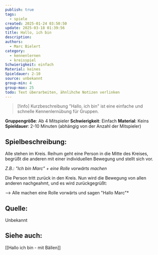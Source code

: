 ```yaml
---
publish: true
tags:
  - spiele
created: 2025-01-24 03:50:50
update: 2025-03-18 01:39:56
title: Hallo, ich bin
description: 
authors:
  - Marc Bielert
category:
  - kennenlernen
  - kreisspiel
Schwierigkeit: einfach
Material: keines
Spieldauer: 2-10
source: unbekannt
group-min: 4
group-max: 25
todo: Text überarbeiten, ähnlihche Notizen verlinken
---
```


> [!info] Kurzbeschreibung
> "Hallo, ich bin" ist eine einfache und schnelle Kennenlernübung für Gruppen.

**Gruppengröße**: Ab 4 Mitspieler
**Schwierigkeit**: Einfach
**Material**: Keins
**Spieldauer**: 2-10 Minuten (abhängig von der Anzahl der Mitspieler)

## **Spielbeschreibung**:
Alle stehen im Kreis. Reihum geht eine Person in die Mitte des Kreises, begrüßt die anderen mit einer individuellen Bewegung und stellt sich vor.

*Z.B.: "Ich bin Marc" + eine Rolle vorwärts machen*

Die Person tritt zurück in den Kreis. Nun wird die Bewegung von allen anderen nachgeahmt, und es wird zurückgegrüßt:

--> Alle machen eine Rolle vorwärts und sagen "Hallo Marc"*

## **Quelle**: 
Unbekannt

## **Siehe auch:**
[[Hallo ich bin - mit Bällen]]

